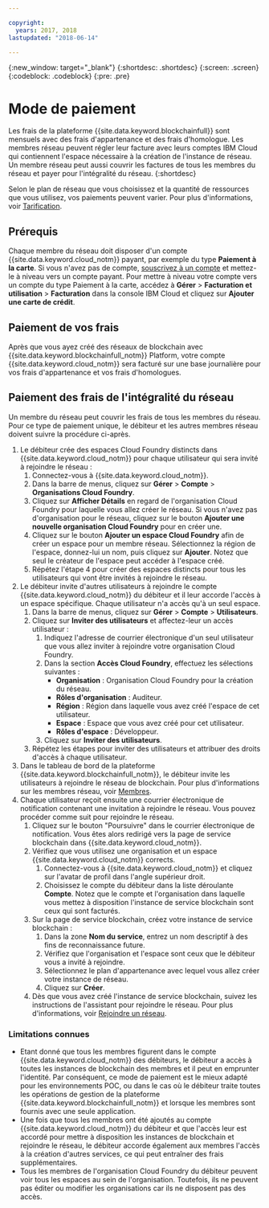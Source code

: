 ```yaml
---

copyright:
  years: 2017, 2018
lastupdated: "2018-06-14"

---
```


{:new_window: target="_blank"}
{:shortdesc: .shortdesc}
{:screen: .screen}
{:codeblock: .codeblock}
{:pre: .pre}

# Mode de paiement

Les frais de la plateforme {{site.data.keyword.blockchainfull}} sont mensuels avec des frais d'appartenance et des frais d'homologue. Les membres réseau peuvent régler leur facture avec leurs comptes IBM Cloud qui contiennent l'espace nécessaire à la création de l'instance de réseau. Un membre réseau peut aussi couvrir les factures de tous les membres du réseau et payer pour l'intégralité du réseau.
{:shortdesc}

Selon le plan de réseau que vous choisissez et la quantité de ressources que vous utilisez, vos paiements peuvent varier. Pour plus d'informations, voir [Tarification](pricing.html).

## Prérequis
Chaque membre du réseau doit disposer d'un compte {{site.data.keyword.cloud_notm}} payant, par exemple du type **Paiement à la carte**. Si vous n'avez pas de compte, [souscrivez à un compte](https://console.bluemix.net/registration/) et mettez-le à niveau vers un compte payant. Pour mettre à niveau votre compte vers un compte du type Paiement à la carte, accédez à **Gérer** > **Facturation et utilisation** > **Facturation** dans la console IBM Cloud et cliquez sur **Ajouter une carte de crédit**.


## Paiement de vos frais
Après que vous ayez créé des réseaux de blockchain avec {{site.data.keyword.blockchainfull_notm}} Platform, votre compte {{site.data.keyword.cloud_notm}} sera facturé sur une base journalière pour vos frais d'appartenance et vos frais d'homologues. 


## Paiement des frais de l'intégralité du réseau
Un membre du réseau peut couvrir les frais de tous les membres du réseau.  Pour ce type de paiement unique, le débiteur et les autres membres réseau doivent suivre la procédure ci-après.

1. Le débiteur crée des espaces Cloud Foundry distincts dans {{site.data.keyword.cloud_notm}} pour chaque utilisateur qui sera invité à rejoindre le réseau :
   1. Connectez-vous à {{site.data.keyword.cloud_notm}}.
   2. Dans la barre de menus, cliquez sur **Gérer** > **Compte** > **Organisations Cloud Foundry**.
   3. Cliquez sur **Afficher Détails** en regard de l'organisation Cloud Foundry pour laquelle vous allez créer le réseau.  Si vous n'avez pas d'organisation pour le réseau, cliquez sur le bouton **Ajouter une nouvelle organisation Cloud Foundry** pour en créer une.
   4. Cliquez sur le bouton **Ajouter un espace Cloud Foundry** afin de créer un espace pour un membre réseau.  Sélectionnez la région de l'espace, donnez-lui un nom, puis cliquez sur **Ajouter**.  Notez que seul le créateur de l'espace peut accéder à l'espace créé.
   5. Répétez l'étape 4 pour créer des espaces distincts pour tous les utilisateurs qui vont être invités à rejoindre le réseau.
2. Le débiteur invite d'autres utilisateurs à rejoindre le compte {{site.data.keyword.cloud_notm}} du débiteur et il leur accorde l'accès à un espace spécifique.  Chaque utilisateur n'a accès qu'à un seul espace.
   1. Dans la barre de menus, cliquez sur **Gérer** > **Compte** > **Utilisateurs**.  
   2. Cliquez sur **Inviter des utilisateurs** et affectez-leur un accès utilisateur :
      1. Indiquez l'adresse de courrier électronique d'un seul utilisateur que vous allez inviter à rejoindre votre organisation Cloud Foundry.
      2. Dans la section **Accès Cloud Foundry**, effectuez les sélections suivantes :
         - **Organisation** : Organisation Cloud Foundry pour la création du réseau.
         - **Rôles d'organisation** : Auditeur.
         - **Région** : Région dans laquelle vous avez créé l'espace de cet utilisateur.
         - **Espace** : Espace que vous avez créé pour cet utilisateur.
         - **Rôles d'espace** : Développeur.
      3. Cliquez sur **Inviter des utilisateurs**.
   3. Répétez les étapes pour inviter des utilisateurs et attribuer des droits d'accès à chaque utilisateur.
3. Dans le tableau de bord de la plateforme {{site.data.keyword.blockchainfull_notm}}, le débiteur invite les utilisateurs à rejoindre le réseau de blockchain. Pour plus d'informations sur les membres réseau, voir [Membres](https://console.bluemix.net/docs/services/blockchain/v10_dashboard.html#members).
4. Chaque utilisateur reçoit ensuite une courrier électronique de notification contenant une invitation à rejoindre le réseau.  Vous pouvez procéder comme suit pour rejoindre le réseau.
   1. Cliquez sur le bouton "Poursuivre" dans le courrier électronique de notification. Vous êtes alors redirigé vers la page de service blockchain dans {{site.data.keyword.cloud_notm}}.
   2. Vérifiez que vous utilisez une organisation et un espace {{site.data.keyword.cloud_notm}} corrects.
      1. Connectez-vous à {{site.data.keyword.cloud_notm}} et cliquez sur l'avatar de profil dans l'angle supérieur droit.
      2. Choisissez le compte du débiteur dans la liste déroulante **Compte**.  Notez que le compte et l'organisation dans laquelle vous mettez à disposition l'instance de service blockchain sont ceux qui sont facturés.  
   4. Sur la page de service blockchain, créez votre instance de service blockchain :
      1. Dans la zone **Nom du service**, entrez un nom descriptif à des fins de reconnaissance future.
      2. Vérifiez que l'organisation et l'espace sont ceux que le débiteur vous a invité à rejoindre.
      3. Sélectionnez le plan d'appartenance avec lequel vous allez créer votre instance de réseau.
      4. Cliquez sur **Créer**.
   5. Dès que vous avez créé l'instance de service blockchain, suivez les instructions de l'assistant pour rejoindre le réseau.  Pour plus d'informations, voir [Rejoindre un réseau](https://console.bluemix.net/docs/services/blockchain/get_start.html#joining-a-network).

### Limitations connues
- Etant donné que tous les membres figurent dans le compte {{site.data.keyword.cloud_notm}} des débiteurs, le débiteur a accès à toutes les instances de blockchain des membres et il peut en emprunter l'identité.  Par conséquent, ce mode de paiement est le mieux adapté pour les environnements POC, ou dans le cas où le débiteur traite toutes les opérations de gestion de la plateforme {{site.data.keyword.blockchainfull_notm}} et lorsque les membres sont fournis avec une seule application.  
- Une fois que tous les membres ont été ajoutés au compte {{site.data.keyword.cloud_notm}} du débiteur et que l'accès leur est accordé pour mettre à disposition les instances de blockchain et rejoindre le réseau, le débiteur accorde également aux membres l'accès à la création d'autres services, ce qui peut entraîner des frais supplémentaires.  
- Tous les membres de l'organisation Cloud Foundry du débiteur peuvent voir tous les espaces au sein de l'organisation.  Toutefois, ils ne peuvent pas éditer ou modifier les organisations car ils ne disposent pas des accès.
